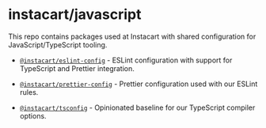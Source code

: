 # instacart/javascript

This repo contains packages used at Instacart with shared configuration for JavaScript/TypeScript tooling.

- [`@instacart/eslint-config`](./packages/eslint-config/) - ESLint configuration with support for TypeScript and Prettier integration.

- [`@instacart/prettier-config`](./packages/prettier-config/) - Prettier configuration used with our ESLint rules.

- [`@instacart/tsconfig`](./packages/tsconfig/) - Opinionated baseline for our TypeScript compiler options.


